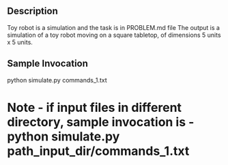 ## Description
Toy robot is a simulation and the task is in PROBLEM.md file
The output is a simulation of a toy robot moving on a square tabletop, of dimensions 5 units x 5 units.

## Sample Invocation

python simulate.py commands_1.txt

Note - if input files in different directory, sample invocation is - python simulate.py path_input_dir/commands_1.txt
=======


